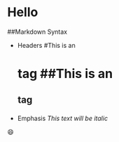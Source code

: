 # Hello

  ##Markdown Syntax

* Headers
  #This is an <h1> tag
  ##This is an <h2> tag

  
 * Emphasis
  *This text will be italic*

  :smile:
